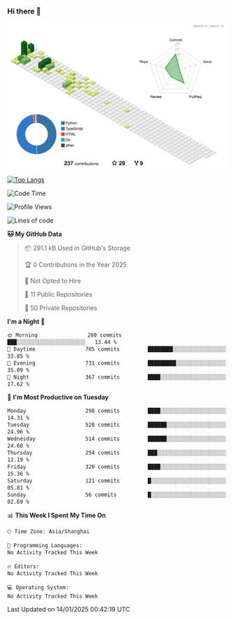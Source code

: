 ### Hi there 👋

![](./profile-3d-contrib/profile-green-animate.svg)

 

[![Top Langs](https://github-readme-stats.vercel.app/api/top-langs/?username=fly2tomato)](https://github.com/anuraghazra/github-readme-stats)


 

<!--START_SECTION:waka-->
![Code Time](http://img.shields.io/badge/Code%20Time-5%20hrs%2042%20mins-blue)

![Profile Views](http://img.shields.io/badge/Profile%20Views-0-blue)

![Lines of code](https://img.shields.io/badge/From%20Hello%20World%20I%27ve%20Written-522.1%20thousand%20lines%20of%20code-blue)

**🐱 My GitHub Data** 

> 📦 291.1 kB Used in GitHub's Storage 
 > 
> 🏆 0 Contributions in the Year 2025
 > 
> 🚫 Not Opted to Hire
 > 
> 📜 11 Public Repositories 
 > 
> 🔑 50 Private Repositories 
 > 
**I'm a Night 🦉** 

```text
🌞 Morning                280 commits         ███░░░░░░░░░░░░░░░░░░░░░░   13.44 % 
🌆 Daytime                705 commits         ████████░░░░░░░░░░░░░░░░░   33.85 % 
🌃 Evening                731 commits         █████████░░░░░░░░░░░░░░░░   35.09 % 
🌙 Night                  367 commits         ████░░░░░░░░░░░░░░░░░░░░░   17.62 % 
```
📅 **I'm Most Productive on Tuesday** 

```text
Monday                   298 commits         ████░░░░░░░░░░░░░░░░░░░░░   14.31 % 
Tuesday                  520 commits         ██████░░░░░░░░░░░░░░░░░░░   24.96 % 
Wednesday                514 commits         ██████░░░░░░░░░░░░░░░░░░░   24.68 % 
Thursday                 254 commits         ███░░░░░░░░░░░░░░░░░░░░░░   12.19 % 
Friday                   320 commits         ████░░░░░░░░░░░░░░░░░░░░░   15.36 % 
Saturday                 121 commits         █░░░░░░░░░░░░░░░░░░░░░░░░   05.81 % 
Sunday                   56 commits          █░░░░░░░░░░░░░░░░░░░░░░░░   02.69 % 
```


📊 **This Week I Spent My Time On** 

```text
🕑︎ Time Zone: Asia/Shanghai

💬 Programming Languages: 
No Activity Tracked This Week

🔥 Editors: 
No Activity Tracked This Week

💻 Operating System: 
No Activity Tracked This Week
```


 Last Updated on 14/01/2025 00:42:19 UTC
<!--END_SECTION:waka-->
